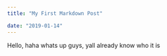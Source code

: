 ```yaml
---
title: "My First Markdown Post"

date: "2019-01-14"
---
```


Hello, haha whats up guys, yall already know who it is
